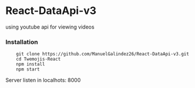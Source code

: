 # React-DataApi-v3
using youtube api for viewing videos

### Installation
``` 
    git clone https://github.com/ManuelGalindez26/React-DataApi-v3.git
    cd Twemojis-React
    npm install
    npm start
```
Server listen in localhots: 8000
